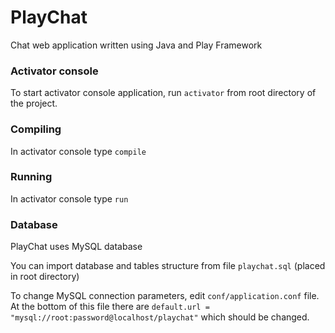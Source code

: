 # PlayChat
Chat web application written using Java and Play Framework

### Activator console
To start activator console application, run `activator` from root directory of the project.

### Compiling
In activator console type `compile`

### Running
In activator console type `run`

### Database
PlayChat uses MySQL database

You can import database and tables structure from file `playchat.sql` (placed in root directory)

To change MySQL connection parameters, edit `conf/application.conf` file. At the bottom of this file there are `default.url = "mysql://root:password@localhost/playchat"` which should be changed.